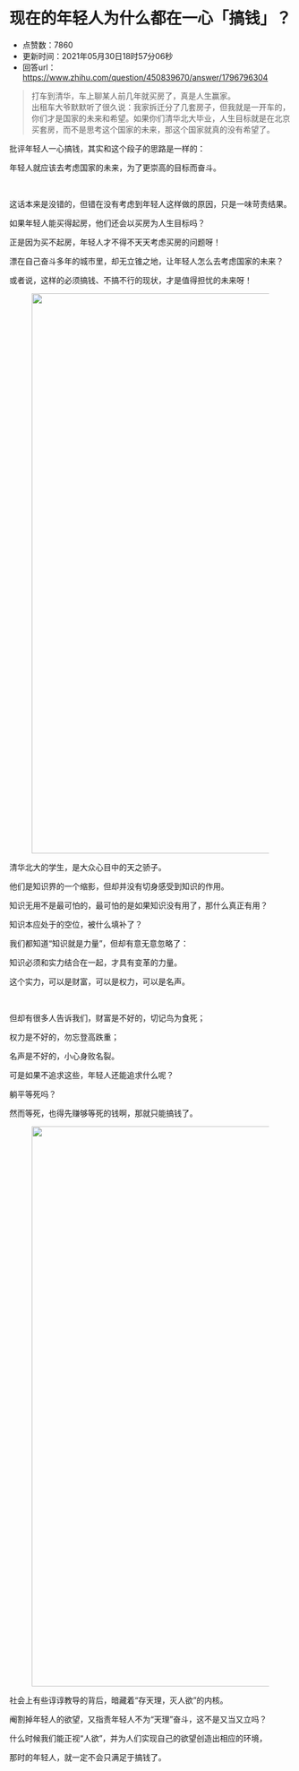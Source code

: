 # 现在的年轻人为什么都在一心「搞钱」？
- 点赞数：7860
- 更新时间：2021年05月30日18时57分06秒
- 回答url：https://www.zhihu.com/question/450839670/answer/1796796304
<body>
 <blockquote data-pid="Yqbptuw_">
  打车到清华，车上聊某人前几年就买房了，真是人生赢家。
  <br>
  出租车大爷默默听了很久说：我家拆迁分了几套房子，但我就是一开车的，你们才是国家的未来和希望。如果你们清华北大毕业，人生目标就是在北京买套房，而不是思考这个国家的未来，那这个国家就真的没有希望了。
 </blockquote>
 <p data-pid="8MUBF2kV">批评年轻人一心搞钱，其实和这个段子的思路是一样的：</p>
 <p data-pid="7SdfAtba">年轻人就应该去考虑国家的未来，为了更崇高的目标而奋斗。</p>
 <p class="ztext-empty-paragraph"><br></p>
 <p data-pid="repvROgF">这话本来是没错的，但错在没有考虑到年轻人这样做的原因，只是一味苛责结果。</p>
 <p data-pid="W8ZlM2gB">如果年轻人能买得起房，他们还会以买房为人生目标吗？</p>
 <p data-pid="4GLGzarf">正是因为买不起房，年轻人才不得不天天考虑买房的问题呀！</p>
 <p data-pid="tbPs8nmk">漂在自己奋斗多年的城市里，却无立锥之地，让年轻人怎么去考虑国家的未来？</p>
 <p data-pid="j4Y6eE9D">或者说，这样的必须搞钱、不搞不行的现状，才是值得担忧的未来呀！</p>
 <figure data-size="normal">
  <img src="https://pic1.zhimg.com/50/v2-976a7059bed76fd61af3ac427f12174d_720w.jpg?source=1940ef5c" data-caption="" data-size="normal" data-rawwidth="1000" data-rawheight="668" data-original-token="v2-976a7059bed76fd61af3ac427f12174d" data-default-watermark-src="https://pica.zhimg.com/50/v2-81839c3f3561dcc4aa323219e38990c5_720w.jpg?source=1940ef5c" class="origin_image zh-lightbox-thumb" width="1000" data-original="https://pic1.zhimg.com/v2-976a7059bed76fd61af3ac427f12174d_r.jpg?source=1940ef5c">
 </figure>
 <p data-pid="LpGJ6wQN">清华北大的学生，是大众心目中的天之骄子。</p>
 <p data-pid="8c3WnDU3">他们是知识界的一个缩影，但却并没有切身感受到知识的作用。</p>
 <p data-pid="bE4zqMVC">知识无用不是最可怕的，最可怕的是如果知识没有用了，那什么真正有用？</p>
 <p data-pid="Tok-4HZw">知识本应处于的空位，被什么填补了？</p>
 <p data-pid="EY5dHjp6">我们都知道“知识就是力量”，但却有意无意忽略了：</p>
 <p data-pid="jjns9Ty7">知识必须和实力结合在一起，才具有变革的力量。</p>
 <p data-pid="HP9lfv7h">这个实力，可以是财富，可以是权力，可以是名声。</p>
 <p class="ztext-empty-paragraph"><br></p>
 <p data-pid="Yb3Vu_Rf">但却有很多人告诉我们，财富是不好的，切记鸟为食死；</p>
 <p data-pid="UrscU4Lt">权力是不好的，勿忘登高跌重；</p>
 <p data-pid="aLgf-9aq">名声是不好的，小心身败名裂。</p>
 <p data-pid="a0vb_a2V">可是如果不追求这些，年轻人还能追求什么呢？</p>
 <p data-pid="_c54UvFU">躺平等死吗？</p>
 <p data-pid="yvlfzw-S">然而等死，也得先赚够等死的钱啊，那就只能搞钱了。</p>
 <figure data-size="normal">
  <img src="https://pica.zhimg.com/50/v2-5b32561f6045128a7f898cf1074bb921_720w.jpg?source=1940ef5c" data-caption="" data-size="normal" data-rawwidth="1000" data-rawheight="760" data-original-token="v2-5b32561f6045128a7f898cf1074bb921" data-default-watermark-src="https://picx.zhimg.com/50/v2-dbca90877bbef6656917af2e32e8c15f_720w.jpg?source=1940ef5c" class="origin_image zh-lightbox-thumb" width="1000" data-original="https://pica.zhimg.com/v2-5b32561f6045128a7f898cf1074bb921_r.jpg?source=1940ef5c">
 </figure>
 <p data-pid="hAURDZVI">社会上有些谆谆教导的背后，暗藏着“存天理，灭人欲”的内核。</p>
 <p data-pid="qlCoev-i">阉割掉年轻人的欲望，又指责年轻人不为“天理”奋斗，这不是又当又立吗？</p>
 <p data-pid="UNZ7IAYN">什么时候我们能正视“人欲”，并为人们实现自己的欲望创造出相应的环境，</p>
 <p data-pid="ek32D_Br">那时的年轻人，就一定不会只满足于搞钱了。</p>
</body>